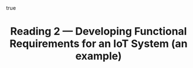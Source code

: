 ---
title: Reading 2 — Developing Functional Requirements for an IoT System (an example)
next: reading2
math: true
---